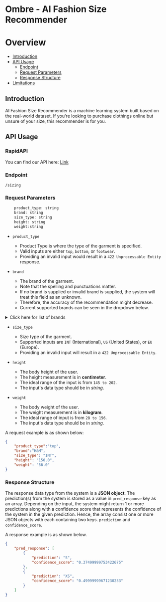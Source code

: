# Ombre - AI Fashion Size Recommender

# Overview
* [Introduction](#introduction)
* [API Usage](#api-usage)
    * [Endpoint](#endpoint)
    * [Request Parameters](#request-parameters)
    * [Response Structure](#response-structure)
* [Limitations](#limitations)


## Introduction
AI Fashion Size Recommender is a machine learning system built based on the real-world dataset. If you're looking to purchase clothings online but unsure of your size, this recommender is for you.


## API Usage

### RapidAPI 
You can find our API here: [Link](https://rapidapi.com/OmbreRapid/api/ombre-ai-fashion-size-recommendation/)

### Endpoint
``` 
/sizing 
```
### Request Parameters
```js
    product_type: string
    brand: string
    size_type: string
    height: string
    weight:string
```

* `product_type`

    - Product Type is where the type of the garment is specified.
    - Valid inputs are either `top`, `bottom`, or `footwear`.
    - Providing an invalid input would result in a `422 Unprocessable Entity` response.

* `brand`
   
    - The brand of the garment.
    - Note that the spelling and punctuations matter. 
    - If no brand is supplied or invalid brand is supplied, the system will treat this field as an unknown.
    - Therefore, the accuracy of the recommendation might decrease.
    - Current supported brands can be seen in the dropdown below.
 <details>
   <summary>Click here for list of brands</summary>

    ```md
    - Abercrombie & Fitch
    - Adidas
    - Armani Exchange
    - Asos
    - Banana Republic
    - Calvin Klein
    - Cotton On
    - DKNY
    - Esprit
    - Forever 21
    - Fred Perry
    - Gap
    - Generic
    - H&M
    - Hollister
    - J Crew
    - Lavish Alice
    - Levi's
    - Mango
    - Mango / MNG
    - Marks & Spencer
    - Miss Selfridge
    - Nike
    - Padini
    - Polo Ralph Lauren
    - Pomelo
    - Pull & Bear
    - Shein
    - Tommy Hilfiger
    - Topman
    - Topshop
    - Uniqlo
    - Zalora
    - Zara
    ```
   </details>
        

* `size_type`
    
    - Size type of the garment.
    - Supported inputs are `INT` (International), `US` (United States), or `EU` (Europe).
    - Providing an invalid input will result in a `422 Unprocessable Entity`.

* `height`
    
    - The body height of the user.
    - The height measurement is in **centimeter**.
    - The ideal range of the input is from `145 to 202`.
    - The input's data type should be in _string_.

* `weight`
    
    - The body weight of the user.
    - The weight measurement is in **kilogram**.
    - The ideal range of input is from `28 to 156`.
    - The input's data type should be in _string_.

A request example is as shown below:
```json
{
    "product_type":"top", 
    "brand":"H&M",
    "size_type": "INT",
    "height": "150.0",
    "weight": "56.0"
}
```

### Response Structure

The response data type from the system is a **JSON object**. The prediction(s) from the system is stored as a value in `pred_response` key as an array. Depending on the input, the system might return 1 or more predictions along with a confidence score that represents the confidence of the system in the given prediction. Hence, the array consist one or more JSON objects with each containing two keys. `prediction` and `confidence_score`.

A response example is as shown below.
```json
{
    "pred_response": [
        {
            "prediction": "S",
            "confidence_score": "0.37499999753422675"
        },
        {
            "prediction": "XS",
            "confidence_score": "0.49999999671230233"
        }
    ]
}
```

